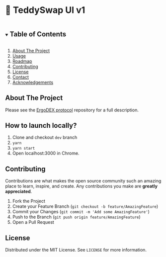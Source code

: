# 🧸 TeddySwap UI v1

<!-- TABLE OF CONTENTS -->
<details open="open">
  <summary><h2 style="display: inline-block">Table of Contents</h2></summary>
  <ol>
    <li>
      <a href="#about-the-project">About The Project</a>
    </li>
    <li><a href="#usage">Usage</a></li>
    <li><a href="#roadmap">Roadmap</a></li>
    <li><a href="#contributing">Contributing</a></li>
    <li><a href="#license">License</a></li>
    <li><a href="https://discord.gg/MP7uajEmpP">Contact</a></li>
    <li><a href="#acknowledgements">Acknowledgements</a></li>
  </ol>
</details>

<!-- ABOUT THE PROJECT -->

## About The Project

Please see the [ErgoDEX protocol](https://github.com/ergolabs/ergo-dex) repository for a full description.

<!-- USAGE EXAMPLES -->

## How to launch locally?

1. Clone and checkout `dev` branch
2. `yarn`
3. `yarn start`
4. Open localhost:3000 in Chrome.

<!-- CONTRIBUTING -->

## Contributing

Contributions are what makes the open source community such an amazing place to learn, inspire, and create. Any contributions you make are **greatly appreciated**.

1. Fork the Project
2. Create your Feature Branch (`git checkout -b feature/AmazingFeature`)
3. Commit your Changes (`git commit -m 'Add some AmazingFeature'`)
4. Push to the Branch (`git push origin feature/AmazingFeature`)
5. Open a Pull Request

<!-- LICENSE -->

## License

Distributed under the MIT License. See `LICENSE` for more information.

<!-- MARKDOWN LINKS & IMAGES -->
<!-- https://www.markdownguide.org/basic-syntax/#reference-style-links -->

[contributors-shield]: https://img.shields.io/github/contributors/ergoMixer/ergoMixBack.svg?style=for-the-badge
[contributors-url]: https://github.com/ergolabs/ergo-dex-frontend/graphs/contributors
[forks-shield]: https://img.shields.io/github/forks/ergoMixer/ergoMixBack.svg?style=for-the-badge
[forks-url]: https://github.com/ergolabs/ergo-dex-frontend/network/members
[stars-shield]: https://img.shields.io/github/stars/ergoMixer/ergoMixBack.svg?style=for-the-badge
[stars-url]: https://github.com/ergolabs/ergo-dex-frontend/stargazers
[issues-shield]: https://img.shields.io/github/issues/othneildrew/Best-README-Template.svg?style=for-the-badge
[issues-url]: https://github.com/ergolabs/ergo-dex-frontend/issues
[license-shield]: https://img.shields.io/github/license/othneildrew/Best-README-Template.svg?style=for-the-badge
[license-url]: https://github.com/ergolabs/ergo-dex-frontend/blob/master/LICENSE.txt
